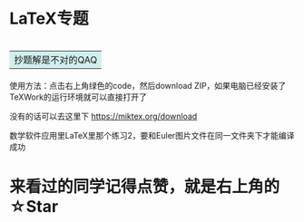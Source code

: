 # LaTeX专题

# <table><tr><td bgcolor=#D1EEEE>抄题解是不对的QAQ</td></tr></table>

使用方法：点击右上角绿色的code，然后download ZIP，如果电脑已经安装了TeXWork的运行环境就可以直接打开了

没有的话可以去这里下  https://miktex.org/download

数学软件应用里LaTeX里那个练习2，要和Euler图片文件在同一文件夹下才能编译成功

# 来看过的同学记得点赞，就是右上角的☆Star
